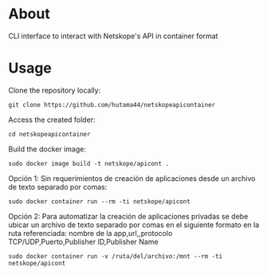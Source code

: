 # About
CLI interface to interact with Netskope's API in container format

# Usage
Clone the repository locally:
```
git clone https://github.com/hutama44/netskopeapicontainer
```
Access the created folder:
```
cd netskopeapicontainer
```
Build the docker image:
```
sudo docker image build -t netskope/apicont .
```
Opción 1: Sin requerimientos de creación de aplicaciones desde un archivo de texto separado por comas: 
```
sudo docker container run --rm -ti netskope/apicont
```
Opción 2: Para automatizar la creación de aplicaciones privadas se debe ubicar un archivo de texto separado por comas en el siguiente formato en la ruta referenciada: nombre de la app,url,,protocolo TCP/UDP,Puerto,Publisher ID,Publisher Name
```
sudo docker container run -v /ruta/del/archivo:/mnt --rm -ti netskope/apicont
```
